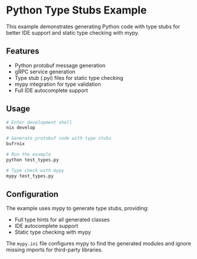 # Python Type Stubs Example

This example demonstrates generating Python code with type stubs for better IDE support and static type checking with mypy.

## Features

- Python protobuf message generation
- gRPC service generation
- Type stub (.pyi) files for static type checking
- mypy integration for type validation
- Full IDE autocomplete support

## Usage

```bash
# Enter development shell
nix develop

# Generate protobuf code with type stubs
bufrnix

# Run the example
python test_types.py

# Type check with mypy
mypy test_types.py
```

## Configuration

The example uses mypy to generate type stubs, providing:
- Full type hints for all generated classes
- IDE autocomplete support
- Static type checking with mypy

The `mypy.ini` file configures mypy to find the generated modules and ignore missing imports for third-party libraries.